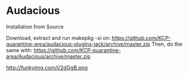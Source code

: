 # Audacious


Installation from Source

Download, extract and run makepkg -si on: https://github.com/KCP-quarantine-area/audacious-plugins-jack/archive/master.zip
Then, do the same with: https://github.com/KCP-quarantine-area/Audacious/archive/master.zip

http://funkyimg.com/i/2dGgB.png
